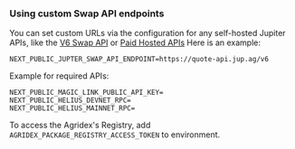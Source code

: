 ### Using custom Swap API endpoints

You can set custom URLs via the configuration for any self-hosted Jupiter APIs, like the [V6 Swap API](https://station.jup.ag/docs/apis/self-hosted) or [Paid Hosted APIs](https://station.jup.ag/docs/apis/self-hosted#paid-hosted-apis) Here is an example:

```
NEXT_PUBLIC_JUPTER_SWAP_API_ENDPOINT=https://quote-api.jup.ag/v6
```

Example for required APIs:

```
NEXT_PUBLIC_MAGIC_LINK_PUBLIC_API_KEY=
NEXT_PUBLIC_HELIUS_DEVNET_RPC=
NEXT_PUBLIC_HELIUS_MAINNET_RPC=
```

To access the Agridex's Registry, add `AGRIDEX_PACKAGE_REGISTRY_ACCESS_TOKEN` to environment.
